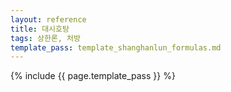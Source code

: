 ```yaml
---
layout: reference
title: 대시호탕
tags: 상한론, 처방
template_pass: template_shanghanlun_formulas.md
---
```



{% include {{ page.template_pass }} %}